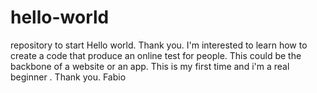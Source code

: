 # hello-world
repository to start 
Hello world. Thank you. I'm interested to learn how to create a code that produce an online test for people. This could be the backbone of a website or an app. This is my first time and i'm a real beginner . Thank you. Fabio
